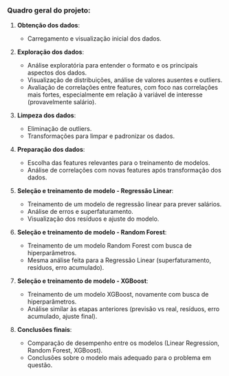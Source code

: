 ### Quadro geral do projeto:
1. **Obtenção dos dados**:
   - Carregamento e visualização inicial dos dados.

2. **Exploração dos dados**:
   - Análise exploratória para entender o formato e os principais aspectos dos dados.
   - Visualização de distribuições, análise de valores ausentes e outliers.
   - Avaliação de correlações entre features, com foco nas correlações mais fortes, especialmente em relação à variável de interesse (provavelmente salário).

3. **Limpeza dos dados**:
   - Eliminação de outliers.
   - Transformações para limpar e padronizar os dados.

4. **Preparação dos dados**:
   - Escolha das features relevantes para o treinamento de modelos.
   - Análise de correlações com novas features após transformação dos dados.

5. **Seleção e treinamento de modelo - Regressão Linear**:
   - Treinamento de um modelo de regressão linear para prever salários.
   - Análise de erros e superfaturamento.
   - Visualização dos resíduos e ajuste do modelo.

6. **Seleção e treinamento de modelo - Random Forest**:
   - Treinamento de um modelo Random Forest com busca de hiperparâmetros.
   - Mesma análise feita para a Regressão Linear (superfaturamento, resíduos, erro acumulado).

7. **Seleção e treinamento de modelo - XGBoost**:
   - Treinamento de um modelo XGBoost, novamente com busca de hiperparâmetros.
   - Análise similar às etapas anteriores (previsão vs real, resíduos, erro acumulado, ajuste final).

8. **Conclusões finais**:
   - Comparação de desempenho entre os modelos (Linear Regression, Random Forest, XGBoost).
   - Conclusões sobre o modelo mais adequado para o problema em questão.
